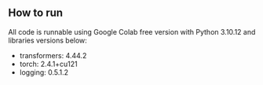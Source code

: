 ## How to run 
All code is runnable using Google Colab free version with Python 3.10.12 and libraries versions below:
- transformers: 4.44.2
- torch: 2.4.1+cu121
- logging: 0.5.1.2
